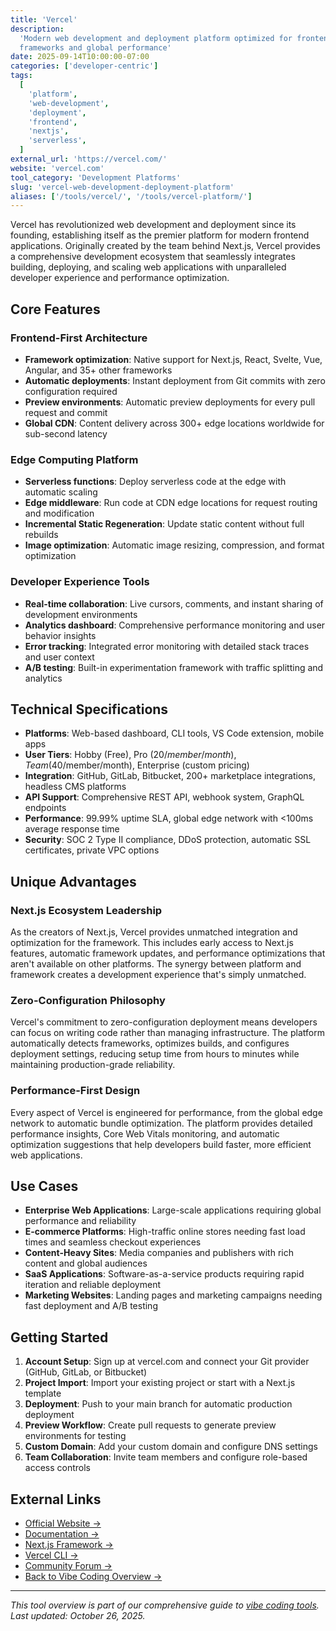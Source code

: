 ```yaml
---
title: 'Vercel'
description:
  'Modern web development and deployment platform optimized for frontend
  frameworks and global performance'
date: 2025-09-14T10:00:00-07:00
categories: ['developer-centric']
tags:
  [
    'platform',
    'web-development',
    'deployment',
    'frontend',
    'nextjs',
    'serverless',
  ]
external_url: 'https://vercel.com/'
website: 'vercel.com'
tool_category: 'Development Platforms'
slug: 'vercel-web-development-deployment-platform'
aliases: ['/tools/vercel/', '/tools/vercel-platform/']
---
```


Vercel has revolutionized web development and deployment since its founding,
establishing itself as the premier platform for modern frontend applications.
Originally created by the team behind Next.js, Vercel provides a comprehensive
development ecosystem that seamlessly integrates building, deploying, and
scaling web applications with unparalleled developer experience and performance
optimization.

## Core Features

### Frontend-First Architecture

- **Framework optimization**: Native support for Next.js, React, Svelte, Vue,
  Angular, and 35+ other frameworks
- **Automatic deployments**: Instant deployment from Git commits with zero
  configuration required
- **Preview environments**: Automatic preview deployments for every pull request
  and commit
- **Global CDN**: Content delivery across 300+ edge locations worldwide for
  sub-second latency

### Edge Computing Platform

- **Serverless functions**: Deploy serverless code at the edge with automatic
  scaling
- **Edge middleware**: Run code at CDN edge locations for request routing and
  modification
- **Incremental Static Regeneration**: Update static content without full
  rebuilds
- **Image optimization**: Automatic image resizing, compression, and format
  optimization

### Developer Experience Tools

- **Real-time collaboration**: Live cursors, comments, and instant sharing of
  development environments
- **Analytics dashboard**: Comprehensive performance monitoring and user
  behavior insights
- **Error tracking**: Integrated error monitoring with detailed stack traces and
  user context
- **A/B testing**: Built-in experimentation framework with traffic splitting and
  analytics

## Technical Specifications

- **Platforms**: Web-based dashboard, CLI tools, VS Code extension, mobile apps
- **User Tiers**: Hobby (Free), Pro ($20/member/month), Team ($40/member/month),
  Enterprise (custom pricing)
- **Integration**: GitHub, GitLab, Bitbucket, 200+ marketplace integrations,
  headless CMS platforms
- **API Support**: Comprehensive REST API, webhook system, GraphQL endpoints
- **Performance**: 99.99% uptime SLA, global edge network with <100ms average
  response time
- **Security**: SOC 2 Type II compliance, DDoS protection, automatic SSL
  certificates, private VPC options

## Unique Advantages

### Next.js Ecosystem Leadership

As the creators of Next.js, Vercel provides unmatched integration and
optimization for the framework. This includes early access to Next.js features,
automatic framework updates, and performance optimizations that aren't available
on other platforms. The synergy between platform and framework creates a
development experience that's simply unmatched.

### Zero-Configuration Philosophy

Vercel's commitment to zero-configuration deployment means developers can focus
on writing code rather than managing infrastructure. The platform automatically
detects frameworks, optimizes builds, and configures deployment settings,
reducing setup time from hours to minutes while maintaining production-grade
reliability.

### Performance-First Design

Every aspect of Vercel is engineered for performance, from the global edge
network to automatic bundle optimization. The platform provides detailed
performance insights, Core Web Vitals monitoring, and automatic optimization
suggestions that help developers build faster, more efficient web applications.

## Use Cases

- **Enterprise Web Applications**: Large-scale applications requiring global
  performance and reliability
- **E-commerce Platforms**: High-traffic online stores needing fast load times
  and seamless checkout experiences
- **Content-Heavy Sites**: Media companies and publishers with rich content and
  global audiences
- **SaaS Applications**: Software-as-a-service products requiring rapid
  iteration and reliable deployment
- **Marketing Websites**: Landing pages and marketing campaigns needing fast
  deployment and A/B testing

## Getting Started

1. **Account Setup**: Sign up at vercel.com and connect your Git provider
   (GitHub, GitLab, or Bitbucket)
2. **Project Import**: Import your existing project or start with a Next.js
   template
3. **Deployment**: Push to your main branch for automatic production deployment
4. **Preview Workflow**: Create pull requests to generate preview environments
   for testing
5. **Custom Domain**: Add your custom domain and configure DNS settings
6. **Team Collaboration**: Invite team members and configure role-based access
   controls

## External Links

- [Official Website →](https://vercel.com)
- [Documentation →](https://vercel.com/docs)
- [Next.js Framework →](https://nextjs.org)
- [Vercel CLI →](https://vercel.com/cli)
- [Community Forum →](https://github.com/vercel/vercel/discussions)
- [Back to Vibe Coding Overview →](/blog/posts/vibe-coding-revolution/)

---

_This tool overview is part of our comprehensive guide to
[vibe coding tools](/blog/posts/vibe-coding-revolution/). Last updated: October
26, 2025._
